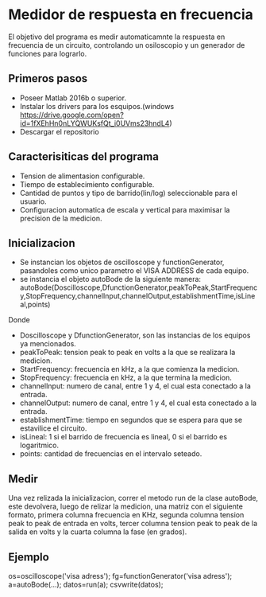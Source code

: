 # Medidor de respuesta en frecuencia
El objetivo del programa es medir automaticamnte la respuesta en frecuencia de un circuito, controlando un osiloscopio y un generador de funciones para lograrlo.

## Primeros pasos
- Poseer Matlab 2016b o superior.
- Instalar los drivers para los esquipos.(windows https://drive.google.com/open?id=1fXEhHn0nLYQWUKsfQt_i0UVms23hndL4)
- Descargar el repositorio

## Caracterisiticas del programa

- Tension de alimentasion configurable.
- Tiempo de establecimiento configurable.
- Cantidad de puntos y tipo de barrido(lin/log) seleccionable para el usuario.
- Configuracion automatica de escala y vertical para maximisar la precision de la medicion.

## Inicializacion

- Se instancian los objetos de oscilloscope y functionGenerator, pasandoles como unico parametro el VISA ADDRESS de cada equipo.
- se instancia el objeto autoBode de la siguiente manera:
autoBode(Doscilloscope,DfunctionGenerator,peakToPeak,StartFrequency,StopFrequency,channelInput,channelOutput,establishmentTime,isLineal,points)

Donde
- Doscilloscope y DfunctionGenerator, son las instancias de los equipos ya mencionados.
- peakToPeak: tension peak to peak en volts a la que se realizara la medicion.
- StartFrequency: frecuencia en kHz, a la que comienza la medicion.
- StopFrequency: frecuencia en kHz, a la que termina la medicion.
- channelInput: numero de canal, entre 1 y 4, el cual esta conectado a la entrada.
- channelOutput: numero de canal, entre 1 y 4, el cual esta conectado a la entrada.
- establishmentTime: tiempo en segundos que se espera para que se estavilice el circuito.
- isLineal: 1 si el barrido de frecuencia es lineal, 0 si el barrido es logaritmico.
- points: cantidad de frecuencias en el intervalo seteado.

## Medir

Una vez relizada la inicializacion, correr el metodo run de la clase autoBode, este devolvera, luego de relizar la medicion, una matriz con el siguiente formato, primera columna frecuencia en KHz, segunda columna tension peak to peak de entrada en volts, tercer columna tension peak to peak de la salida en volts y la cuarta columna la fase (en grados).
 
 ## Ejemplo
 
 os=oscilloscope('visa adress');
 fg=functionGenerator('visa adress');
 a=autoBode(...);
 datos=run(a);
 csvwrite(datos);





